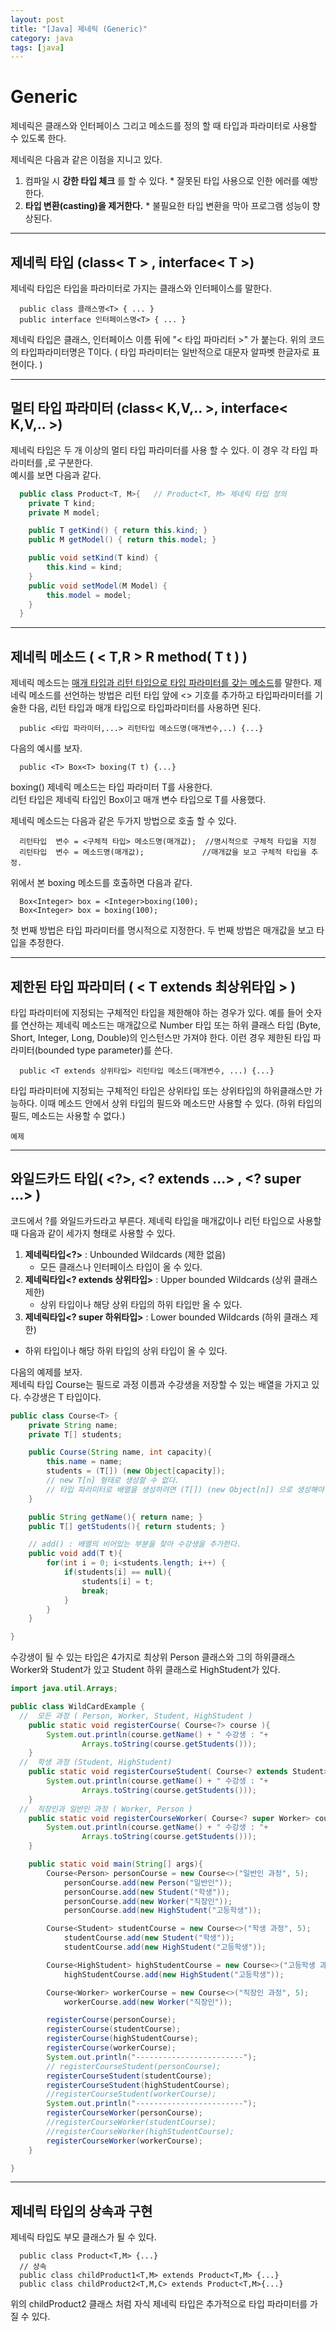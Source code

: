 ```yaml
---
layout: post
title: "[Java] 제네릭 (Generic)"
category: java
tags: [java]
---
```

Generic
========
제네릭은 클래스와 인터페이스 그리고 메소드를 정의 할 때 타입과 파라미터로 사용할 수 있도록 한다.

제네릭은 다음과 같은 이점을 지니고 있다.
  1. 컴파일 시 **강한 타입 체크** 를 할 수 있다.
    *  잘못된 타입 사용으로 인한 에러를 예방한다.
  2. **타입 변환(casting)을 제거한다.**
    *   불필요한 타입 변환을 막아 프로그램 성능이 향상된다.

----------------------
## 제네릭 타입 (class< T > , interface< T >)  
제네릭 타입은 타입을 파라미터로 가지는 클래스와 인터페이스를 말한다.
```
  public class 클래스명<T> { ... }
  public interface 인터페이스명<T> { ... }
```
제네릭 타입은 클래스, 인터페이스 이름 뒤에 "< 타입 파마리터 >" 가 붙는다.  위의 코드의 타입파라미터명은 T이다.
( 타입 파라미터는 일반적으로 대문자 알파벳 한글자로 표현이다. )  

--------------------

## 멀티 타입 파라미터 (class< K,V,.. >, interface< K,V,.. >)

제네릭 타입은 두 개 이상의 멀티 타입 파라미터를 사용 할 수 있다. 이 경우 각 타입 파라미터를 ,로 구분한다.  
예시를 보면 다음과 같다.
```java
  public class Product<T, M>{   // Product<T, M> 제네릭 타입 정의
    private T kind;
    private M model;

    public T getKind() { return this.kind; }
    public M getModel() { return this.model; }

    public void setKind(T kind) {
        this.kind = kind;
    }
    public void setModel(M Model) {
        this.model = model;
    }
  }

```
---------------------
## 제네릭 메소드 ( < T,R > R method( T t ) )
  제네릭 메소드는 <U>매개 타입과 리턴 타입으로 타입 파라미터를 갖는 메소드</U>를 말한다. 제네릭 메소드를 선언하는 방법은 리턴 타입 앞에 <> 기호를 추가하고 타입파라미터를 기술한 다음, 리턴 타입과 매개 타입으로 타입파라미터를 사용하면 된다.
  ```
    public <타입 파라미터,...> 리턴타입 메소드명(매개변수,..) {...}
  ```
  다음의 예시를 보자.
  ```
    public <T> Box<T> boxing(T t) {...}
  ```
boxing() 제네릭 메소드는 타입 파라미터 T를 사용한다.  
리턴 타입은 제네릭 타입인 Box<T>이고 매개 변수 타입으로 T를 사용했다.

제네릭 메소드는 다음과 같은 두가지 방법으로 호출 할 수 있다.
```
  리턴타입  변수 = <구체적 타입> 메소드명(매개값);  //명시적으로 구체적 타입을 지정
  리턴타입  변수 = 메소드명(매개값);             //매개값을 보고 구체적 타입을 추정.
```
위에서 본 boxing 메소드를 호출하면 다음과 같다.
```
  Box<Integer> box = <Integer>boxing(100);  
  Box<Integer> box = boxing(100);
```
첫 번째 방법은 타입 파라미터를 명시적으로 지정한다.
두 번째 방법은 매개값을 보고 타입을 추정한다.

--------------
## 제한된 타입 파라미터 ( < T extends 최상위타입 > )  
타입 파라미터에 지정되는 구체적인 타입을 제한해야 하는 경우가 있다.
예를 들어 숫자를 연산하는 제네릭 메소드는 매개값으로 Number 타입 또는 하위 클래스 타입 (Byte, Short, Integer, Long, Double)의 인스턴스만 가져야 한다. 이런 경우 제한된 타입 파라미터(bounded type parameter)를 쓴다.

```
  public <T extends 상위타입> 리턴타입 메소드(매개변수, ...) {...}
```
타입 파라미터에 지정되는 구체적인 타입은 상위타입 또는 상위타입의 하위클래스만 가능하다. 이때 메소드 안에서 상위 타입의 필드와 메소드만 사용할 수 있다. (하위 타입의 필드, 메소드는 사용할 수 없다.)

```
예제
```

------------------
## 와일드카드 타입( <?>, <? extends ...> , <? super ...> )
코드에서 ?를 와일드카드라고 부른다. 제네릭 타입을 매개값이나 리턴 타입으로 사용할 때 다음과 같이 세가지 형태로 사용할 수 있다.

1. **제네릭타입<?>** : Unbounded Wildcards (제한 없음)  
    - 모든 클래스나 인터페이스 타입이 올 수 있다.
2. **제네릭타입<? extends 상위타입>** : Upper bounded Wildcards (상위 클래스 제한)  
    - 상위 타입이나 해당 상위 타입의 하위 타입만 올 수 있다.
3. **제네릭타입<? super 하위타입>** : Lower bounded Wildcards (하위 클래스 제한)  
  - 하위 타입이나 해당 하위 타입의 상위 타입이 올 수 있다.

다음의 예제를 보자.  
제네릭 타입 Course는 필드로 과정 이름과 수강생을 저장할 수 있는 배열을 가지고 있다. 수강생은 T 타입이다.
```java
public class Course<T> {
    private String name;
    private T[] students;

    public Course(String name, int capacity){
        this.name = name;
        students = (T[]) (new Object[capacity]);
        // new T[n] 형태로 생성할 수 없다.
        // 타입 파라미터로 배열을 생성하려면 (T[]) (new Object[n]) 으로 생성해야 한다.
    }

    public String getName(){ return name; }
    public T[] getStudents(){ return students; }

    // add() : 배열의 비어있는 부분을 찾아 수강생을 추가한다.
    public void add(T t){
        for(int i = 0; i<students.length; i++) {
            if(students[i] == null){
                students[i] = t;
                break;
            }
        }
    }

}
```
수강생이 될 수 있는 타입은 4가지로 최상위 Person 클래스와 그의 하위클래스 Worker와 Student가 있고 Student 하위 클래스로 HighStudent가 있다.

```java
import java.util.Arrays;

public class WildCardExample {
  //  모든 과정 ( Person, Worker, Student, HighStudent )
    public static void registerCourse( Course<?> course ){  
        System.out.println(course.getName() + " 수강생 : "+
                Arrays.toString(course.getStudents()));
    }
  //  학생 과정 (Student, HighStudent)
    public static void registerCourseStudent( Course<? extends Student> course ){  
        System.out.println(course.getName() + " 수강생 : "+
                Arrays.toString(course.getStudents()));
    }
  //  직장인과 일반인 과정 ( Worker, Person )
    public static void registerCourseWorker( Course<? super Worker> course ){
        System.out.println(course.getName() + " 수강생 : "+
                Arrays.toString(course.getStudents()));
    }

    public static void main(String[] args){
        Course<Person> personCourse = new Course<>("일반인 과정", 5);
            personCourse.add(new Person("일반인"));
            personCourse.add(new Student("학생"));
            personCourse.add(new Worker("직장인"));
            personCourse.add(new HighStudent("고등학생"));

        Course<Student> studentCourse = new Course<>("학생 과정", 5);
            studentCourse.add(new Student("학생"));
            studentCourse.add(new HighStudent("고등학생"));

        Course<HighStudent> highStudentCourse = new Course<>("고등학생 과정", 5);
            highStudentCourse.add(new HighStudent("고등학생"));

        Course<Worker> workerCourse = new Course<>("직장인 과정", 5);
            workerCourse.add(new Worker("직장인"));

        registerCourse(personCourse);
        registerCourse(studentCourse);
        registerCourse(highStudentCourse);
        registerCourse(workerCourse);
        System.out.println("------------------------");
        // registerCourseStudent(personCourse);
        registerCourseStudent(studentCourse);
        registerCourseStudent(highStudentCourse);
        //registerCourseStudent(workerCourse);
        System.out.println("------------------------");
        registerCourseWorker(personCourse);
        //registerCourseWorker(studentCourse);
        //registerCourseWorker(highStudentCourse);
        registerCourseWorker(workerCourse);
    }

}
```
----------------
## 제네릭 타입의 상속과 구현  
제네릭 타입도 부모 클래스가 될 수 있다.

```
  public class Product<T,M> {...}
  // 상속
  public class childProduct1<T,M> extends Product<T,M> {...}
  public class childProduct2<T,M,C> extends Product<T,M>{...}
```
위의 childProduct2 클래스 처럼 자식 제네릭 타입은 추가적으로 타입 파라미터를 가질 수 있다.
